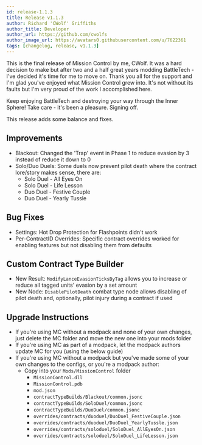 ```yaml
---
id: release-1.1.3
title: Release v1.1.3
author: Richard 'CWolf' Griffiths
author_title: Developer
author_url: https://github.com/cwolfs
author_image_url: https://avatars0.githubusercontent.com/u/7622361
tags: [changelog, release, v1.1.3]
---
```


This is the final release of Mission Control by me, CWolf. It was a hard decision to make but after two and a half great years modding BattleTech - I've decided it's time for me to move on. Thank you all for the support and I'm glad you've enjoyed what Mission Control grew into. It's not without its faults but I'm very proud of the work I accomplished here.

Keep enjoying BattleTech and destroying your way through the Inner Sphere! Take care - it's been a pleasure. Signing off.

This release adds some balance and fixes.

## Improvements

- Blackout: Changed the 'Trap' event in Phase 1 to reduce evasion by 3 instead of reduce it down to 0
- Solo/Duo Duels: Some duels now prevent pilot death where the contract lore/story makes sense, there are:
  - Solo Duel - All Eyes On
  - Solo Duel - Life Lesson
  - Duo Duel - Festive Couple
  - Duo Duel - Yearly Tussle

## Bug Fixes

- Settings: Hot Drop Protection for Flashpoints didn't work
- Per-ContractID Overrides: Specific contract overrides worked for enabling features but not disabling them from defaults

## Custom Contract Type Builder

- New Result: `ModifyLanceEvasionTicksByTag` allows you to increase or reduce all tagged units' evasion by a set amount
- New Node: `DisablePilotDeath` combat type node allows disabling of pilot death and, optionally, pilot injury during a contract if used

## Upgrade Instructions

- If you're using MC without a modpack and none of your own changes, just delete the MC folder and move the new one into your mods folder
- If you're using MC as part of a modpack, let the modpack authors update MC for you (using the below guide)
- If you're using MC without a modpack but you've made some of your own changes to the configs, or you're a modpack author:
  - Copy into your `Mods/MissionControl` folder
    - `MissionControl.dll`
    - `MissionControl.pdb`
    - `mod.json`
    - `contractTypeBuilds/Blackout/common.jsonc`
    - `contractTypeBuilds/SoloDuel/common.jsonc`
    - `contractTypeBuilds/DuoDuel/common.jsonc`
    - `overrides/contracts/duoduel/DuoDuel_FestiveCouple.json`
    - `overrides/contracts/duoduel/DuoDuel_YearlyTussle.json`
    - `overrides/contracts/soloduel/SoloDuel_AllEyesOn.json`
    - `overrides/contracts/soloduel/SoloDuel_LifeLesson.json`
